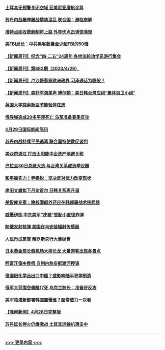 #### [土耳其无预警关闭空域 亚美尼亚廉航诧异](../pages/prog202/a103701971.md?t=04301243) 
#### [苏丹内战屡停屡战情势混乱 联合国：濒临崩解](../pages/prog202/a103701955.md?t=04301243) 
#### [推特点阅收费新制将上路 外界忧点击诱饵涌现](../pages/prog202/a103701945.md?t=04301243) 
#### [美FBI局长：中共黑客数量至少超FBI的50倍](../pages/prog202/a103701927.md?t=04301243) 
#### [【新闻周刊】纪念“四·二五”24周年 各地法轮功学员游行集会](../pages/prog202/a103701891.md?t=04301243) 
#### [【新闻周刊】第882期（2023/4/29）](../pages/prog202/a103701890.md?t=04301243) 
#### [【新闻周刊】卢沙野惹怒欧洲政界 习泽通话为哪般？](../pages/prog202/a103701884.md?t=04301243) 
#### [【新闻周刊】美菲军演尾声 博尔顿：美日韩台湾应组“集体自卫小组”](../pages/prog202/a103701885.md?t=04301243) 
#### [英国大学探索新型节能轻体住房](../pages/prog202/a103701796.md?t=04301243) 
#### [俄导弹造成20多平民死亡 乌军准备春季反攻](../pages/prog202/a103701785.md?t=04301243) 
#### [4月29日国际新闻简讯](../pages/prog202/a103701786.md?t=04301243) 
#### [苏丹内战持续平民逃离 联合国特使敦促谈判](../pages/prog202/a103701782.md?t=04301243) 
#### [美众院通过 打击太阳能中企洗产地避关税](../pages/prog202/a103701671.md?t=04301243) 
#### [巴拉圭30日总统大选 与台湾关系成选举议题](../pages/prog202/a103701672.md?t=04301243) 
#### [和平靠实力！尹锡悦：坚决反对武力改变现状](../pages/prog202/a103701674.md?t=04301243) 
#### [岸田文雄拟下月访首尔 日韩关系再升温](../pages/prog202/a103701668.md?t=04301243) 
#### [美智库专家：除核潜艇外还应在韩部署战术核武器](../pages/prog202/a103701645.md?t=04301243) 
#### [威慑伊朗 中东美军“疣猪”首配小直径炸弹](../pages/prog202/a103701585.md?t=04301243) 
#### [防俄发射核弹 美国在乌安装辐射传感器](../pages/prog202/a103701594.md?t=04301243) 
#### [人民币成累赘 俄罗斯央行大量抛售](../pages/prog202/a103701589.md?t=04301243) 
#### [日本黄金周长假机场大排长龙 大量游客出现各景点](../pages/prog202/a103701572.md?t=04301243) 
#### [阿富汗偏乡教师 自制内胎皮艇渡河授课](../pages/prog202/a103701565.md?t=04301243) 
#### [德国限化学品出口中国？或影响陆半导体制造](../pages/prog202/a103701527.md?t=04301243) 
#### [俄军大范围空袭酿17死 乌克兰防长：准备好反攻](../pages/prog202/a103701521.md?t=04301243) 
#### [美军核潜艇部署韩国震慑谁？超常威力一次看](../pages/prog202/a103701509.md?t=04301243) 
#### [【晚间新闻】4月28日完整版](../pages/prog202/a103701409.md?t=04301243) 
#### [苏丹延长停火仍爆激战 土耳其运输机遭击中](../pages/prog202/a103701444.md?t=04301243) 

----
#### [ >>> 更早内容 <<< ](../indexes/prog202-earlier.md)
